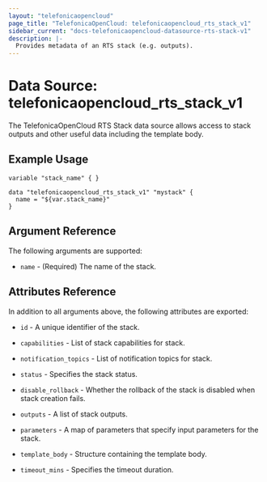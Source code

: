 ```yaml
---
layout: "telefonicaopencloud"
page_title: "TelefonicaOpenCloud: telefonicaopencloud_rts_stack_v1"
sidebar_current: "docs-telefonicaopencloud-datasource-rts-stack-v1"
description: |-
  Provides metadata of an RTS stack (e.g. outputs).
---
```


# Data Source: telefonicaopencloud_rts_stack_v1

The TelefonicaOpenCloud RTS Stack data source allows access to stack outputs and other useful data including the template body.

## Example Usage


```hcl
variable "stack_name" { }

data "telefonicaopencloud_rts_stack_v1" "mystack" {
  name = "${var.stack_name}"  
}
```

## Argument Reference
The following arguments are supported:

* `name` - (Required) The name of the stack.

## Attributes Reference
In addition to all arguments above, the following attributes are exported:

* `id` - A unique identifier of the stack.

* `capabilities` - List of stack capabilities for stack.

* `notification_topics` - List of notification topics for stack.

* `status` - Specifies the stack status.

* `disable_rollback` - Whether the rollback of the stack is disabled when stack creation fails.

* `outputs` - A list of stack outputs.

* `parameters` - A map of parameters that specify input parameters for the stack.

* `template_body` - Structure containing the template body.

* `timeout_mins` - Specifies the timeout duration.
